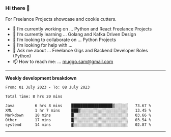 ### Hi there 👋 



For Freelance Projects showcase and cookie cutters.

- 🔭 I’m currently working on ... Python and React Freelance Projects
- 🌱 I’m currently learning ... Golang and Kafka Driven Design
- 👯 I’m looking to collaborate on ... Python Projects
- 🤔 I’m looking for help with ...
- 💬 Ask me about ... Freelance Gigs and Backend Developer Roles (Python)
- 📫 How to reach me: ... muggo.sam@gmail.com
---------
**Weekly development breakdown**
<!--START_SECTION:waka-->

```txt
From: 01 July 2023 - To: 08 July 2023

Total Time: 8 hrs 20 mins

Java         6 hrs 8 mins    ██████████████████▒░░░░░░   73.67 %
XML          1 hr 7 mins     ███▒░░░░░░░░░░░░░░░░░░░░░   13.45 %
Markdown     18 mins         █░░░░░░░░░░░░░░░░░░░░░░░░   03.66 %
Other        17 mins         █░░░░░░░░░░░░░░░░░░░░░░░░   03.54 %
systemd      14 mins         ▓░░░░░░░░░░░░░░░░░░░░░░░░   02.87 %
```

<!--END_SECTION:waka-->

----------


